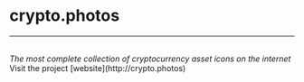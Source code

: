 # crypto.photos
<hr><br>
<i>The most complete collection of cryptocurrency asset icons on the internet</i>
Visit the project [website](http://crypto.photos)
